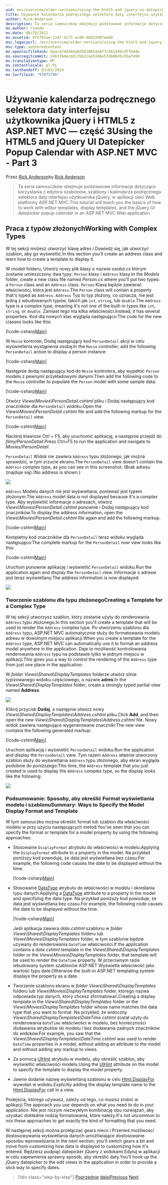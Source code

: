 ```yaml
---
uid: mvc/overview/older-versions/using-the-html5-and-jquery-ui-datepicker-popup-calendar-with-aspnet-mvc/using-the-html5-and-jquery-ui-datepicker-popup-calendar-with-aspnet-mvc-part-3
title: Używanie kalendarza podręcznego selektora daty interfejsu użytkownika jQuery i HTML5 z ASP.NET MVC — część 3 | Dokumentacja firmy Microsoft
author: Rick-Anderson
description: Ta seria samouczków obejmuje podstawowe informacje dotyczące korzystania z edytora szablonów, szablony i kalendarza podręcznego selektora daty interfejsu użytkownika jQuery, w MV ASP.NET...
ms.author: riande
ms.date: 08/29/2011
ms.assetid: 8f5f91ae-12d7-4cf3-ac09-4bb53d07ee60
msc.legacyurl: /mvc/overview/older-versions/using-the-html5-and-jquery-ui-datepicker-popup-calendar-with-aspnet-mvc/using-the-html5-and-jquery-ui-datepicker-popup-calendar-with-aspnet-mvc-part-3
msc.type: authoredcontent
ms.openlocfilehash: baaca74d584a6d5028824e877c561494cdff044e
ms.sourcegitcommit: 24b1f6decbb17bb22a45166e5fdb0845c65af498
ms.translationtype: MT
ms.contentlocale: pl-PL
ms.lasthandoff: 03/01/2019
ms.locfileid: "57073796"
---
```

<a name="using-the-html5-and-jquery-ui-datepicker-popup-calendar-with-aspnet-mvc---part-3"></a><span data-ttu-id="684b3-103">Używanie kalendarza podręcznego selektora daty interfejsu użytkownika jQuery i HTML5 z ASP.NET MVC — część 3</span><span class="sxs-lookup"><span data-stu-id="684b3-103">Using the HTML5 and jQuery UI Datepicker Popup Calendar with ASP.NET MVC - Part 3</span></span>
====================
<span data-ttu-id="684b3-104">Przez [Rick Anderson]((https://twitter.com/RickAndMSFT))</span><span class="sxs-lookup"><span data-stu-id="684b3-104">by [Rick Anderson]((https://twitter.com/RickAndMSFT))</span></span>

> <span data-ttu-id="684b3-105">Ta seria samouczków obejmuje podstawowe informacje dotyczące korzystania z edytora szablonów, szablony i kalendarza podręcznego selektora daty interfejsu użytkownika jQuery, w aplikacji sieci Web platformy ASP.NET MVC.</span><span class="sxs-lookup"><span data-stu-id="684b3-105">This tutorial will teach you the basics of how to work with editor templates, display templates, and the jQuery UI datepicker popup calendar in an ASP.NET MVC Web application.</span></span>


## <a name="working-with-complex-types"></a><span data-ttu-id="684b3-106">Praca z typów złożonych</span><span class="sxs-lookup"><span data-stu-id="684b3-106">Working with Complex Types</span></span>

<span data-ttu-id="684b3-107">W tej sekcji możesz utworzyć klasę adres i Dowiedz się, jak utworzyć szablon, aby go wyświetlić.</span><span class="sxs-lookup"><span data-stu-id="684b3-107">In this section you'll create an address class and learn how to create a template to display it.</span></span>

<span data-ttu-id="684b3-108">W *modeli* folderu, Utwórz nowy plik klasy o nazwie *osoba.cs* którym zostanie umieszczony dwa typy: `Person` klasy i `Address` klasy.</span><span class="sxs-lookup"><span data-stu-id="684b3-108">In the *Models* folder, create a new class file named *Person.cs* where you'll put two types: a `Person` class and an `Address` class.</span></span> <span data-ttu-id="684b3-109">`Person` Klasa będzie zawierać właściwości, która jest `Address`.</span><span class="sxs-lookup"><span data-stu-id="684b3-109">The `Person` class will contain a property that's typed as `Address`.</span></span> <span data-ttu-id="684b3-110">`Address` Typ to typ złożony, co oznacza, nie jest jedną z wbudowanych typów, takich jak `int`, `string`, lub `double`.</span><span class="sxs-lookup"><span data-stu-id="684b3-110">The `Address` type is a complex type, meaning it's not one of the built-in types like `int`, `string`, or `double`.</span></span> <span data-ttu-id="684b3-111">Zamiast tego ma kilka właściwości.</span><span class="sxs-lookup"><span data-stu-id="684b3-111">Instead, it has several properties.</span></span> <span data-ttu-id="684b3-112">Kod dla nowych klas wygląda następująco:</span><span class="sxs-lookup"><span data-stu-id="684b3-112">The code for the new classes looks like this:</span></span>

[!code-csharp[Main](using-the-html5-and-jquery-ui-datepicker-popup-calendar-with-aspnet-mvc-part-3/samples/sample1.cs)]

<span data-ttu-id="684b3-113">W `Movie` kontroler, Dodaj następujący kod `PersonDetail` akcji w celu wyświetlenia wystąpienia osobę:</span><span class="sxs-lookup"><span data-stu-id="684b3-113">In the `Movie` controller, add the following `PersonDetail` action to display a person instance:</span></span>

[!code-csharp[Main](using-the-html5-and-jquery-ui-datepicker-popup-calendar-with-aspnet-mvc-part-3/samples/sample2.cs)]

<span data-ttu-id="684b3-114">Następnie dodaj następujący kod do `Movie` kontrolera, aby wypełnić `Person` modelu z pewnymi przykładowymi danymi:</span><span class="sxs-lookup"><span data-stu-id="684b3-114">Then add the following code to the `Movie` controller to populate the `Person` model with some sample data:</span></span>

[!code-csharp[Main](using-the-html5-and-jquery-ui-datepicker-popup-calendar-with-aspnet-mvc-part-3/samples/sample3.cs)]

<span data-ttu-id="684b3-115">Otwórz *Views\Movies\PersonDetail.cshtml* pliku i Dodaj następujący kod znaczników dla `PersonDetail` widoku.</span><span class="sxs-lookup"><span data-stu-id="684b3-115">Open the *Views\Movies\PersonDetail.cshtml* file and add the following markup for the `PersonDetail` view.</span></span>

[!code-cshtml[Main](using-the-html5-and-jquery-ui-datepicker-popup-calendar-with-aspnet-mvc-part-3/samples/sample4.cshtml)]

<span data-ttu-id="684b3-116">Naciśnij klawisze Ctrl + F5, aby uruchomić aplikację, a następnie przejdź do *filmy/PersonDetail*.</span><span class="sxs-lookup"><span data-stu-id="684b3-116">Press Ctrl+F5 to run the application and navigate to *Movies/PersonDetail*.</span></span>

<span data-ttu-id="684b3-117">`PersonDetail` Widok nie zawiera `Address` typu złożonego, jak można sprawdzić, w tym zrzucie ekranu.</span><span class="sxs-lookup"><span data-stu-id="684b3-117">The `PersonDetail` view doesn't contain the `Address` complex type, as you can see in this screenshot.</span></span> <span data-ttu-id="684b3-118">(Brak adresu znajduje się).</span><span class="sxs-lookup"><span data-stu-id="684b3-118">(No address is shown.)</span></span>

![](using-the-html5-and-jquery-ui-datepicker-popup-calendar-with-aspnet-mvc-part-3/_static/image1.png)

<span data-ttu-id="684b3-119">`Address` Modelu danych nie jest wyświetlana, ponieważ jest typem złożonym.</span><span class="sxs-lookup"><span data-stu-id="684b3-119">The `Address` model data is not displayed because it's a complex type.</span></span> <span data-ttu-id="684b3-120">Aby wyświetlić informacje o adresach, otwórz *Views\Movies\PersonDetail.cshtml* ponownie i Dodaj następujący kod znaczników.</span><span class="sxs-lookup"><span data-stu-id="684b3-120">To display the address information, open the *Views\Movies\PersonDetail.cshtml* file again and add the following markup.</span></span>

[!code-cshtml[Main](using-the-html5-and-jquery-ui-datepicker-popup-calendar-with-aspnet-mvc-part-3/samples/sample5.cshtml)]

<span data-ttu-id="684b3-121">Kompletny kod znaczników dla `PersonDetail` teraz widoku wygląda następująco:</span><span class="sxs-lookup"><span data-stu-id="684b3-121">The complete markup for the `PersonDetail` now view looks like this:</span></span>

[!code-cshtml[Main](using-the-html5-and-jquery-ui-datepicker-popup-calendar-with-aspnet-mvc-part-3/samples/sample6.cshtml)]

<span data-ttu-id="684b3-122">Uruchom ponownie aplikację i wyświetlić `PersonDetail` widoku.</span><span class="sxs-lookup"><span data-stu-id="684b3-122">Run the application again and display the `PersonDetail` view.</span></span> <span data-ttu-id="684b3-123">Informacje o adresie jest teraz wyświetlany:</span><span class="sxs-lookup"><span data-stu-id="684b3-123">The address information is now displayed:</span></span>

![](using-the-html5-and-jquery-ui-datepicker-popup-calendar-with-aspnet-mvc-part-3/_static/image2.png)

### <a name="creating-a-template-for-a-complex-type"></a><span data-ttu-id="684b3-124">Tworzenie szablonu dla typu złożonego</span><span class="sxs-lookup"><span data-stu-id="684b3-124">Creating a Template for a Complex Type</span></span>

<span data-ttu-id="684b3-125">W tej sekcji utworzysz szablon, który zostanie użyty do renderowania `Address` typu złożonego.</span><span class="sxs-lookup"><span data-stu-id="684b3-125">In this section you'll create a template that will be used to render the `Address` complex type.</span></span> <span data-ttu-id="684b3-126">Po utworzeniu szablonu dla `Address` typu, ASP.NET MVC automatycznie służy do formatowania modelu adresu w dowolnym miejscu aplikacji.</span><span class="sxs-lookup"><span data-stu-id="684b3-126">When you create a template for the `Address` type, ASP.NET MVC can automatically use it to format an address model anywhere in the application.</span></span> <span data-ttu-id="684b3-127">Daje to możliwość kontrolowania renderowania `Address` typu na podstawie tylko w jednym miejscu w aplikacji.</span><span class="sxs-lookup"><span data-stu-id="684b3-127">This gives you a way to control the rendering of the `Address` type from just one place in the application.</span></span>

<span data-ttu-id="684b3-128">W *folder Views\Shared\DisplayTemplates* folderze utwórz silnie typizowanego widoku częściowego, o nazwie **adres**:</span><span class="sxs-lookup"><span data-stu-id="684b3-128">In the *Views\Shared\DisplayTemplates* folder, create a strongly typed partial view named **Address**:</span></span>

![](using-the-html5-and-jquery-ui-datepicker-popup-calendar-with-aspnet-mvc-part-3/_static/image3.png)

<span data-ttu-id="684b3-129">Kliknij przycisk **Dodaj**, a następnie otwórz nowy *Views\Shared\DisplayTemplates\Address.cshtml* pliku.</span><span class="sxs-lookup"><span data-stu-id="684b3-129">Click **Add**, and then open the new *Views\Shared\DisplayTemplates\Address.cshtml* file.</span></span> <span data-ttu-id="684b3-130">Nowy widok zawiera następujące wygenerowane znaczniki:</span><span class="sxs-lookup"><span data-stu-id="684b3-130">The new view contains the following generated markup:</span></span>

[!code-cshtml[Main](using-the-html5-and-jquery-ui-datepicker-popup-calendar-with-aspnet-mvc-part-3/samples/sample7.cshtml)]

<span data-ttu-id="684b3-131">Uruchom aplikację i wyświetlić `PersonDetail` widoku.</span><span class="sxs-lookup"><span data-stu-id="684b3-131">Run the application and display the `PersonDetail` view.</span></span> <span data-ttu-id="684b3-132">Tym razem `Address` właśnie utworzony szablon służy do wyświetlania `Address` typu złożonego, aby ekran wygląda podobnie do poniższego:</span><span class="sxs-lookup"><span data-stu-id="684b3-132">This time, the `Address` template that you just created is used to display the `Address` complex type, so the display looks like the following:</span></span>

![](using-the-html5-and-jquery-ui-datepicker-popup-calendar-with-aspnet-mvc-part-3/_static/image4.png)

### <a name="summary-ways-to-specify-the-model-display-format-and-template"></a><span data-ttu-id="684b3-133">Podsumowanie: Sposoby, aby określić Format wyświetlania modelu i szablonu</span><span class="sxs-lookup"><span data-stu-id="684b3-133">Summary: Ways to Specify the Model Display Format and Template</span></span>

<span data-ttu-id="684b3-134">W tym samouczku można określić format lub szablon dla właściwości modelu w przy użyciu następujących metod:</span><span class="sxs-lookup"><span data-stu-id="684b3-134">You've seen that you can specify the format or template for a model property by using the following approaches:</span></span>

- <span data-ttu-id="684b3-135">Stosowanie `DisplayFormat` atrybutu do właściwości w modelu.</span><span class="sxs-lookup"><span data-stu-id="684b3-135">Applying the `DisplayFormat` attribute to a property in the model.</span></span> <span data-ttu-id="684b3-136">Na przykład poniższy kod powoduje, że data jest wyświetlana bez czasu:</span><span class="sxs-lookup"><span data-stu-id="684b3-136">For example, the following code causes the date to be displayed without the time:</span></span>

    [!code-csharp[Main](using-the-html5-and-jquery-ui-datepicker-popup-calendar-with-aspnet-mvc-part-3/samples/sample8.cs)]
- <span data-ttu-id="684b3-137">Stosowanie [DataType](https://msdn.microsoft.com/library/system.componentmodel.dataannotations.datatype.aspx) atrybutu do właściwości w modelu i określania typu danych.</span><span class="sxs-lookup"><span data-stu-id="684b3-137">Applying a [DataType](https://msdn.microsoft.com/library/system.componentmodel.dataannotations.datatype.aspx) attribute to a property in the model and specifying the data type.</span></span> <span data-ttu-id="684b3-138">Na przykład poniższy kod powoduje, że data jest wyświetlana bez czasu.</span><span class="sxs-lookup"><span data-stu-id="684b3-138">For example, the following code causes the date to be displayed without the time.</span></span>

    [!code-csharp[Main](using-the-html5-and-jquery-ui-datepicker-popup-calendar-with-aspnet-mvc-part-3/samples/sample9.cs)]

    <span data-ttu-id="684b3-139">Jeśli aplikacja zawiera *date.cshtml* szablonu w *folder Views\Shared\DisplayTemplates* folderu lub *Views\Movies\DisplayTemplates* folder, w tym szablonie będzie używany do renderowania `DateTime` właściwości.</span><span class="sxs-lookup"><span data-stu-id="684b3-139">If the application contains a *date.cshtml* template in the *Views\Shared\DisplayTemplates* folder or the *Views\Movies\DisplayTemplates* folder, that template will be used to render the `DateTime` property.</span></span> <span data-ttu-id="684b3-140">W przeciwnym razie wbudowany system szablonów ASP.NET Wyświetla właściwość jako wartość typu date.</span><span class="sxs-lookup"><span data-stu-id="684b3-140">Otherwise the built-in ASP.NET templating system displays the property as a date.</span></span>
- <span data-ttu-id="684b3-141">Tworzenie szablonu ekranu w *folder Views\Shared\DisplayTemplates* folderu lub *Views\Movies\DisplayTemplates* folder, którego nazwa odpowiada typ danych, który chcesz sformatować.</span><span class="sxs-lookup"><span data-stu-id="684b3-141">Creating a display template in the *Views\Shared\DisplayTemplates* folder or the *Views\Movies\DisplayTemplates* folder whose name matches the data type that you want to format.</span></span> <span data-ttu-id="684b3-142">Na przykład, że widoczny *Views\Shared\DisplayTemplates\DateTime.cshtml* został użyty do renderowania `DateTime` właściwości w modelu, bez konieczności dodawania atrybutów do modelu i bez dodawania żadnych znaczników do widoków.</span><span class="sxs-lookup"><span data-stu-id="684b3-142">For example, you saw that the *Views\Shared\DisplayTemplates\DateTime.cshtml* was used to render `DateTime` properties in a model, without adding an attribute to the model and without adding any markup to views.</span></span>
- <span data-ttu-id="684b3-143">Za pomocą [UIHint](https://msdn.microsoft.com/library/system.componentmodel.dataannotations.uihintattribute.uihint.aspx) atrybutu w modelu, aby określić szablon, aby wyświetlić właściwości modelu.</span><span class="sxs-lookup"><span data-stu-id="684b3-143">Using the [UIHint](https://msdn.microsoft.com/library/system.componentmodel.dataannotations.uihintattribute.uihint.aspx) attribute on the model to specify the template to display the model property.</span></span>
- <span data-ttu-id="684b3-144">Jawne dodanie nazwę wyświetlaną szablonu w celu [Html.DisplayFor](https://msdn.microsoft.com/library/ee407420.aspx) wywołań w widoku.</span><span class="sxs-lookup"><span data-stu-id="684b3-144">Explicitly adding the display template name to the [Html.DisplayFor](https://msdn.microsoft.com/library/ee407420.aspx) call in a view.</span></span>

<span data-ttu-id="684b3-145">Podejścia, którego używasz, zależy od tego, co musisz zrobić w aplikacji.</span><span class="sxs-lookup"><span data-stu-id="684b3-145">The approach you use depends on what you need to do in your application.</span></span> <span data-ttu-id="684b3-146">Nie jest niczym niezwykłym kombinację obu rozwiązań, aby uzyskać dokładnie rodzaj formatowania, które należy.</span><span class="sxs-lookup"><span data-stu-id="684b3-146">It's not uncommon to mix these approaches to get exactly the kind of formatting that you need.</span></span>

<span data-ttu-id="684b3-147">W następnej sekcji można przełączać gears nieco i Przenieś możliwości dostosowywania wyświetlania danych umożliwiające dostosowanie sposobu wprowadzania.</span><span class="sxs-lookup"><span data-stu-id="684b3-147">In the next section, you'll switch gears a bit and move from customizing how data is displayed to customizing how it's entered.</span></span> <span data-ttu-id="684b3-148">Będziesz podpiąć datepicker jQuery z widokami Edytuj w aplikacji w celu zapewnienia sprawny sposób, aby określić daty.</span><span class="sxs-lookup"><span data-stu-id="684b3-148">You'll hook up the jQuery datepicker to the edit views in the application in order to provide a slick way to specify dates.</span></span>

> [!div class="step-by-step"]
> <span data-ttu-id="684b3-149">[Poprzednie](using-the-html5-and-jquery-ui-datepicker-popup-calendar-with-aspnet-mvc-part-2.md)
> [dalej](using-the-html5-and-jquery-ui-datepicker-popup-calendar-with-aspnet-mvc-part-4.md)</span><span class="sxs-lookup"><span data-stu-id="684b3-149">[Previous](using-the-html5-and-jquery-ui-datepicker-popup-calendar-with-aspnet-mvc-part-2.md)
[Next](using-the-html5-and-jquery-ui-datepicker-popup-calendar-with-aspnet-mvc-part-4.md)</span></span>
